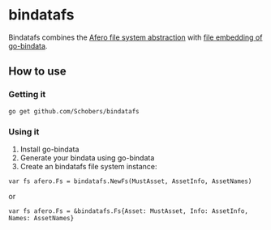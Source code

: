 # bindatafs

Bindatafs combines the [Afero file system abstraction][0] with [file embedding of go-bindata][1].

## How to use
### Getting it
```
go get github.com/Schobers/bindatafs
```

### Using it
1. Install go-bindata
2. Generate your bindata using go-bindata
3. Create an bindatafs file system instance:
```
var fs afero.Fs = bindatafs.NewFs(MustAsset, AssetInfo, AssetNames)
```
or
```
var fs afero.Fs = &bindatafs.Fs{Asset: MustAsset, Info: AssetInfo, Names: AssetNames}
```


[0]: https://github.com/spf13/afero
[1]: https://github.com/jteeuwen/go-bindata